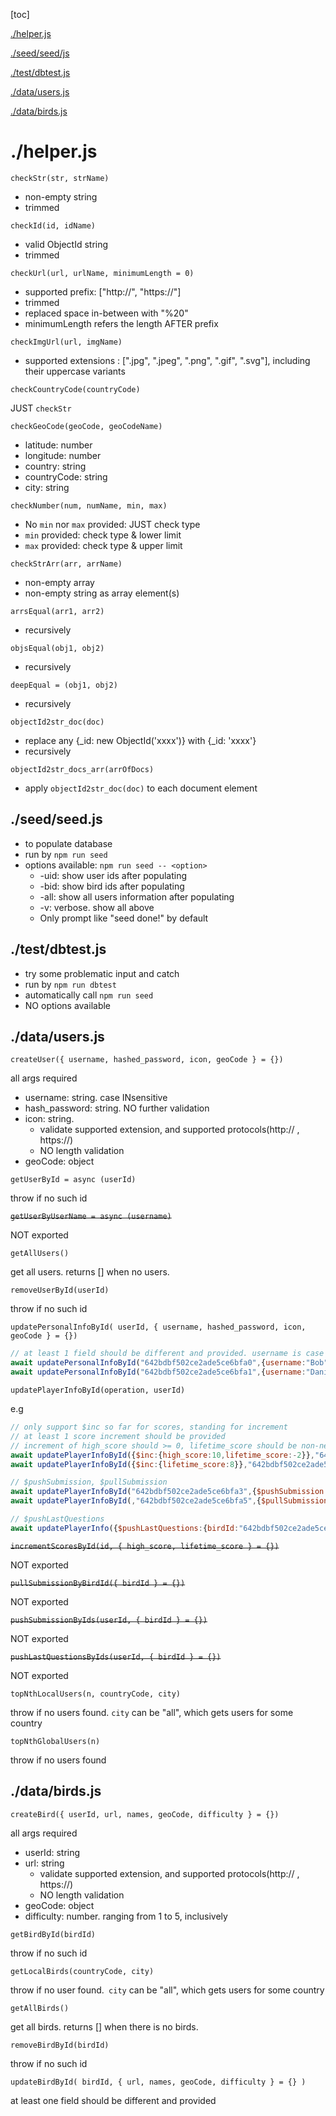 [toc]

[./helper.js](#./helper.js)

[./seed/seed/js](##./seed/seed.js)

[./test/dbtest.js](##./test/dbtest.js)

[./data/users.js](##./data/users.js)

[./data/birds.js](##./data/birds.js)

# ./helper.js

`checkStr(str, strName)`

- non-empty string
- trimmed

`checkId(id, idName)`

- valid ObjectId string
- trimmed

`checkUrl(url, urlName, minimumLength = 0)`

- supported prefix: ["http://", "https://"]
- trimmed
- replaced space in-between with "%20"
- minimumLength refers the length AFTER prefix

`checkImgUrl(url, imgName)`

- supported extensions : [".jpg", ".jpeg", ".png", ".gif", ".svg"], including their uppercase variants

`checkCountryCode(countryCode)`

JUST `checkStr`

`checkGeoCode(geoCode, geoCodeName)`

- latitude: number
- longitude: number
- country: string
- countryCode: string
- city: string

`checkNumber(num, numName, min, max)`

- No `min` nor `max` provided: JUST check type
- `min` provided: check type & lower limit
- `max` provided: check type & upper limit

`checkStrArr(arr, arrName)`

- non-empty array
- non-empty string as array element(s)

`arrsEqual(arr1, arr2)`

- recursively

`objsEqual(obj1, obj2)`

- recursively

`deepEqual = (obj1, obj2)`

- recursively

`objectId2str_doc(doc)`

- replace any {\_id: new ObjectId('xxxx')} with  {\_id: 'xxxx'}
- recursively

`objectId2str_docs_arr(arrOfDocs)`

- apply `objectId2str_doc(doc)` to each document element

## ./seed/seed.js

- to populate database
- run by `npm run seed`
- options available: `npm run seed -- <option>`
  - -uid: show user ids after populating
  - -bid: show bird ids after populating
  - -all: show all users information after populating
  - -v: verbose. show all above
  - Only prompt like "seed done!" by default

## ./test/dbtest.js

- try some problematic input and catch
- run by `npm run dbtest`
- automatically call `npm run seed`
- NO options available

## ./data/users.js

`createUser({ username, hashed_password, icon, geoCode } = {})`

all args required

- username: string. case INsensitive
- hash_password: string. NO further validation
- icon: string.
  - validate supported extension, and supported protocols(http:// , https://)
  - NO length validation
- geoCode: object

`getUserById = async (userId)`

throw if no such id

~~`getUserByUserName = async (username)`~~

NOT exported

`getAllUsers()`

get all users. returns [] when no users.

`removeUserById(userId)`

throw if no such id

`updatePersonalInfoById( userId, { username, hashed_password, icon, geoCode } = {})`

````js
// at least 1 field should be different and provided. username is case INsensitive
await updatePersonalInfoById("642bdbf502ce2ade5ce6bfa0",{username:"Bob"});
await updatePersonalInfoById("642bdbf502ce2ade5ce6bfa1",{username:"Daniel",hashed_password:"e0f4f767ac88a9303e7317843ac20be980665a36f52397e5b26d4cc2bf54011d",icon:"https://developer.mozilla.org/static/media/chrome.4c57086589fd964c05f5.svg",geoCode:{}})
````

`updatePlayerInfoById(operation, userId)`

e.g

```js
// only support $inc so far for scores, standing for increment
// at least 1 score increment should be provided
// increment of high_score should >= 0, lifetime_score should be non-negative after increment
await updatePlayerInfoById({$inc:{high_score:10,lifetime_score:-2}},"642bdbf502ce2ade5ce6bfa0");
await updatePlayerInfoById({$inc:{lifetime_score:8}},"642bdbf502ce2ade5ce6bfa1");

// $pushSubmission, $pullSubmission
await updatePlayerInfoById("642bdbf502ce2ade5ce6bfa3",{$pushSubmission:{birdId:"642bdbf502ce2ade5ce6bfa2"}});
await updatePlayerInfoById(,"642bdbf502ce2ade5ce6bfa5",{$pullSubmission:{birdId:"642bdbf502ce2ade5ce6bfa4"}});

// $pushLastQuestions
await updatePlayerInfo({$pushLastQuestions:{birdId:"642bdbf502ce2ade5ce6bfa6"}},"642bdbf502ce2ade5ce6bfa7");
```

~~`incrementScoresById(id, { high_score, lifetime_score } = {})`~~

NOT exported

~~`pullSubmissionByBirdId({ birdId } = {})`~~

NOT exported

~~`pushSubmissionByIds(userId, { birdId } = {})`~~

NOT exported

~~`pushLastQuestionsByIds(userId, { birdId } = {})`~~

NOT exported

`topNthLocalUsers(n, countryCode, city)`

throw if no users found. `city` can be "all", which gets users for some country

`topNthGlobalUsers(n)`

throw if no users found

## ./data/birds.js

`createBird({ userId, url, names, geoCode, difficulty } = {}) `

all args required

- userId: string
- url: string
  - validate supported extension, and supported protocols(http:// , https://)
  - NO length validation
- geoCode: object
- difficulty: number. ranging from 1 to 5, inclusively

`getBirdById(birdId)`

throw if no such id

`getLocalBirds(countryCode, city)`

throw if no user found.` city` can be "all", which gets users for some country

`getAllBirds()`

get all birds. returns [] when there is no birds.

`removeBirdById(birdId)`

throw if no such id

`updateBirdById( birdId, { url, names, geoCode, difficulty } = {} ) `

at least one field should be different and provided
